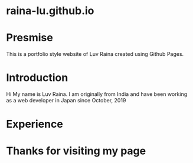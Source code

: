 # raina-lu.github.io
# Presmise 
This is a portfolio style website of Luv Raina created using Github Pages.
# Introduction
Hi My name is Luv Raina. I am originally from India and have been working as a web developer in Japan since October, 2019
# Experience 

# Thanks for visiting my page 
